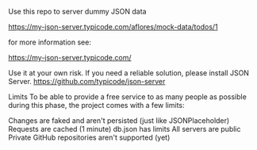 Use this repo to server dummy JSON data


 https://my-json-server.typicode.com/aflores/mock-data/todos/1 


for more information see:

https://my-json-server.typicode.com/


Use it at your own risk. If you need a reliable solution, please install JSON Server.
https://github.com/typicode/json-server

Limits
To be able to provide a free service to as many people as possible during this phase, the project comes with a few limits:

Changes are faked and aren't persisted (just like JSONPlaceholder)
Requests are cached (1 minute)
db.json has limits
All servers are public
Private GitHub repositories aren't supported (yet)
